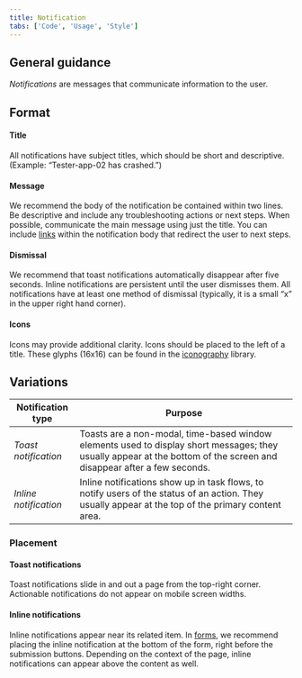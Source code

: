 ```yaml
---
title: Notification
tabs: ['Code', 'Usage', 'Style']
---
```


## General guidance

_Notifications_ are messages that communicate information to the user.


## Format

#### Title

All notifications have subject titles, which should be short and descriptive. (Example: “Tester-app-02 has crashed.”)

#### Message

We recommend the body of the notification be contained within two lines. Be descriptive and include any troubleshooting actions or next steps. When possible, communicate the main message using just the title. You can include [links](/components/link) within the notification body that redirect the user to next steps.

#### Dismissal

We recommend that toast notifications automatically disappear after five seconds. Inline notifications are persistent until the user dismisses them. All notifications have at least one method of dismissal (typically, it is a small “x” in the upper right hand corner).

#### Icons

Icons may provide additional clarity. Icons should be placed to the left of a title. These glyphs (16x16) can be found in the [iconography](/guidelines/iconography/library) library.


## Variations

| Notification type   | Purpose                                                                                                                                                     |
| ------------- | ----------------------------------------------------------------------------------------------------------------------------------------------------------- |
| _Toast notification_      | Toasts are a non-modal, time-based window elements used to display short messages; they usually appear at the bottom of the screen and disappear after a few seconds.                                                                                               |
| _Inline notification_  | Inline notifications show up in task flows, to notify users of the status of an action. They usually appear at the top of the primary content area. |


### Placement

#### Toast notifications

Toast notifications slide in and out a page from the top-right corner. Actionable notifications do not appear on mobile screen widths.

#### Inline notifications

Inline notifications appear near its related item. In [forms](/components/form), we recommend placing the inline notification at the bottom of the form, right before the submission buttons. Depending on the context of the page, inline notifications can appear above the content as well.




